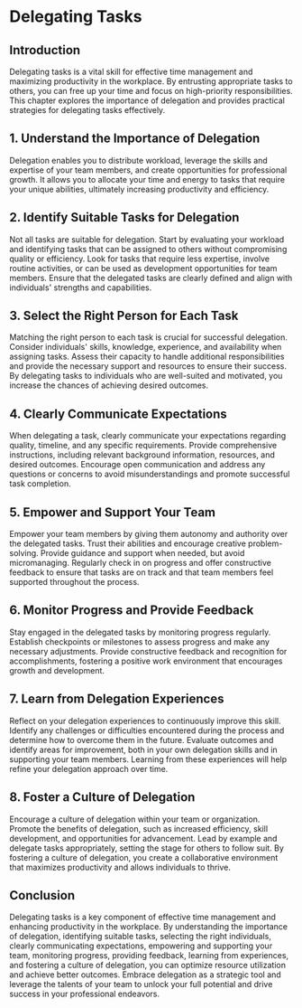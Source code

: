 # Delegating Tasks

## Introduction

Delegating tasks is a vital skill for effective time management and maximizing productivity in the workplace. By entrusting appropriate tasks to others, you can free up your time and focus on high-priority responsibilities. This chapter explores the importance of delegation and provides practical strategies for delegating tasks effectively.

## 1\. Understand the Importance of Delegation

Delegation enables you to distribute workload, leverage the skills and expertise of your team members, and create opportunities for professional growth. It allows you to allocate your time and energy to tasks that require your unique abilities, ultimately increasing productivity and efficiency.

## 2\. Identify Suitable Tasks for Delegation

Not all tasks are suitable for delegation. Start by evaluating your workload and identifying tasks that can be assigned to others without compromising quality or efficiency. Look for tasks that require less expertise, involve routine activities, or can be used as development opportunities for team members. Ensure that the delegated tasks are clearly defined and align with individuals' strengths and capabilities.

## 3\. Select the Right Person for Each Task

Matching the right person to each task is crucial for successful delegation. Consider individuals' skills, knowledge, experience, and availability when assigning tasks. Assess their capacity to handle additional responsibilities and provide the necessary support and resources to ensure their success. By delegating tasks to individuals who are well-suited and motivated, you increase the chances of achieving desired outcomes.

## 4\. Clearly Communicate Expectations

When delegating a task, clearly communicate your expectations regarding quality, timeline, and any specific requirements. Provide comprehensive instructions, including relevant background information, resources, and desired outcomes. Encourage open communication and address any questions or concerns to avoid misunderstandings and promote successful task completion.

## 5\. Empower and Support Your Team

Empower your team members by giving them autonomy and authority over the delegated tasks. Trust their abilities and encourage creative problem-solving. Provide guidance and support when needed, but avoid micromanaging. Regularly check in on progress and offer constructive feedback to ensure that tasks are on track and that team members feel supported throughout the process.

## 6\. Monitor Progress and Provide Feedback

Stay engaged in the delegated tasks by monitoring progress regularly. Establish checkpoints or milestones to assess progress and make any necessary adjustments. Provide constructive feedback and recognition for accomplishments, fostering a positive work environment that encourages growth and development.

## 7\. Learn from Delegation Experiences

Reflect on your delegation experiences to continuously improve this skill. Identify any challenges or difficulties encountered during the process and determine how to overcome them in the future. Evaluate outcomes and identify areas for improvement, both in your own delegation skills and in supporting your team members. Learning from these experiences will help refine your delegation approach over time.

## 8\. Foster a Culture of Delegation

Encourage a culture of delegation within your team or organization. Promote the benefits of delegation, such as increased efficiency, skill development, and opportunities for advancement. Lead by example and delegate tasks appropriately, setting the stage for others to follow suit. By fostering a culture of delegation, you create a collaborative environment that maximizes productivity and allows individuals to thrive.

## Conclusion

Delegating tasks is a key component of effective time management and enhancing productivity in the workplace. By understanding the importance of delegation, identifying suitable tasks, selecting the right individuals, clearly communicating expectations, empowering and supporting your team, monitoring progress, providing feedback, learning from experiences, and fostering a culture of delegation, you can optimize resource utilization and achieve better outcomes. Embrace delegation as a strategic tool and leverage the talents of your team to unlock your full potential and drive success in your professional endeavors.
